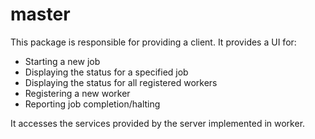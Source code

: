 # master
This package is responsible for providing a client.
It provides a UI for:

* Starting a new job
* Displaying the status for a specified job
* Displaying the status for all registered workers
* Registering a new worker
* Reporting job completion/halting

It accesses the services provided by the server implemented in worker.
